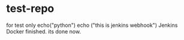 # test-repo
for test only
echo("python")
echo ("this is jenkins webhook")
Jenkins
Docker
finished.
its done now.
